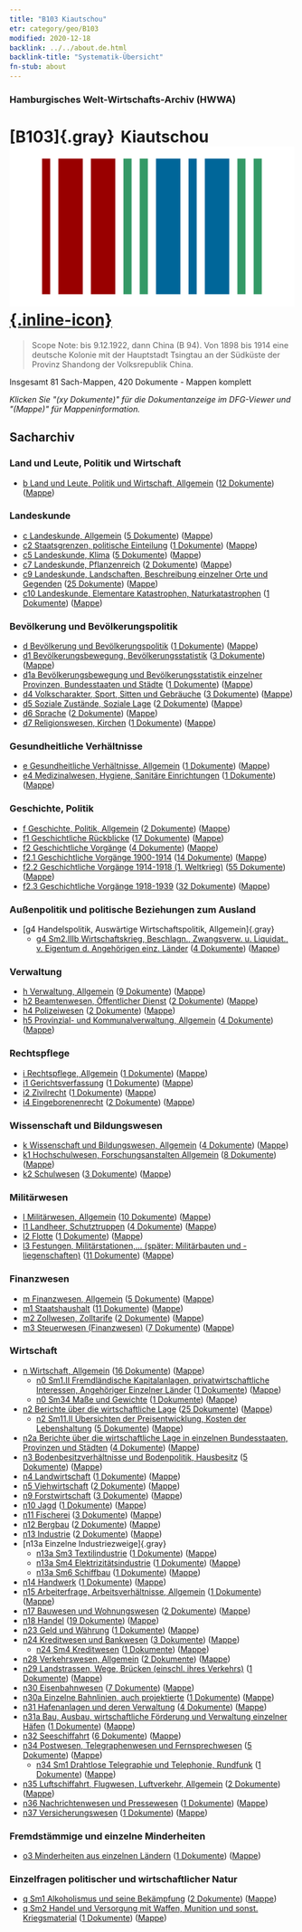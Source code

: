 ```yaml
---
title: "B103 Kiautschou"
etr: category/geo/B103
modified: 2020-12-18
backlink: ../../about.de.html
backlink-title: "Systematik-Übersicht"
fn-stub: about
---
```


### Hamburgisches Welt-Wirtschafts-Archiv (HWWA)
# [B103]{.gray}&#8201; Kiautschou&#160; [![Wikidata item](/images/Wikidata-logo.svg){.inline-icon}](http://www.wikidata.org/entity/Q675321)


> Scope Note: bis 9.12.1922, dann China (B 94). Von 1898 bis 1914 eine deutsche Kolonie mit der Hauptstadt Tsingtau an der Südküste der Provinz Shandong der Volksrepublik China.



Insgesamt 81 Sach-Mappen, 420 Dokumente - Mappen komplett

_Klicken Sie "(xy Dokumente)" für die Dokumentanzeige im DFG-Viewer und "(Mappe)" für Mappeninformation._

## Sacharchiv




### Land und Leute, Politik und Wirtschaft

- [b Land und Leute, Politik und Wirtschaft, Allgemein](../../../subject/about.de.html#b) (<a href="https://dfg-viewer.de/show/?tx_dlf[id]=https://pm20.zbw.eu/mets/sh/1261xx/126163/1441xx/144196/public.mets.de.xml" target="_blank">12 Dokumente</a>) ([Mappe](http://purl.org/pressemappe20/folder/sh/126163,144196))

### Landeskunde

- [c Landeskunde, Allgemein](../../../subject/about.de.html#c) (<a href="https://dfg-viewer.de/show/?tx_dlf[id]=https://pm20.zbw.eu/mets/sh/1261xx/126163/1441xx/144199/public.mets.de.xml" target="_blank">5 Dokumente</a>) ([Mappe](http://purl.org/pressemappe20/folder/sh/126163,144199))
- [c2 Staatsgrenzen, politische Einteilung](../../../subject/about.de.html#c2) (<a href="https://dfg-viewer.de/show/?tx_dlf[id]=https://pm20.zbw.eu/mets/sh/1261xx/126163/1442xx/144202/public.mets.de.xml" target="_blank">1 Dokumente</a>) ([Mappe](http://purl.org/pressemappe20/folder/sh/126163,144202))
- [c5 Landeskunde, Klima](../../../subject/about.de.html#c5) (<a href="https://dfg-viewer.de/show/?tx_dlf[id]=https://pm20.zbw.eu/mets/sh/1261xx/126163/1442xx/144209/public.mets.de.xml" target="_blank">5 Dokumente</a>) ([Mappe](http://purl.org/pressemappe20/folder/sh/126163,144209))
- [c7 Landeskunde, Pflanzenreich](../../../subject/about.de.html#c7) (<a href="https://dfg-viewer.de/show/?tx_dlf[id]=https://pm20.zbw.eu/mets/sh/1261xx/126163/1442xx/144211/public.mets.de.xml" target="_blank">2 Dokumente</a>) ([Mappe](http://purl.org/pressemappe20/folder/sh/126163,144211))
- [c9 Landeskunde, Landschaften, Beschreibung einzelner Orte und Gegenden](../../../subject/about.de.html#c9) (<a href="https://dfg-viewer.de/show/?tx_dlf[id]=https://pm20.zbw.eu/mets/sh/1261xx/126163/1442xx/144214/public.mets.de.xml" target="_blank">25 Dokumente</a>) ([Mappe](http://purl.org/pressemappe20/folder/sh/126163,144214))
- [c10 Landeskunde, Elementare Katastrophen, Naturkatastrophen](../../../subject/about.de.html#c10) (<a href="https://dfg-viewer.de/show/?tx_dlf[id]=https://pm20.zbw.eu/mets/sh/1261xx/126163/1442xx/144215/public.mets.de.xml" target="_blank">1 Dokumente</a>) ([Mappe](http://purl.org/pressemappe20/folder/sh/126163,144215))

### Bevölkerung und Bevölkerungspolitik

- [d Bevölkerung und Bevölkerungspolitik](../../../subject/about.de.html#d) (<a href="https://dfg-viewer.de/show/?tx_dlf[id]=https://pm20.zbw.eu/mets/sh/1261xx/126163/1442xx/144221/public.mets.de.xml" target="_blank">1 Dokumente</a>) ([Mappe](http://purl.org/pressemappe20/folder/sh/126163,144221))
- [d1 Bevölkerungsbewegung, Bevölkerungsstatistik](../../../subject/about.de.html#d1) (<a href="https://dfg-viewer.de/show/?tx_dlf[id]=https://pm20.zbw.eu/mets/sh/1261xx/126163/1442xx/144222/public.mets.de.xml" target="_blank">3 Dokumente</a>) ([Mappe](http://purl.org/pressemappe20/folder/sh/126163,144222))
- [d1a Bevölkerungsbewegung und Bevölkerungsstatistik einzelner Provinzen, Bundesstaaten und Städte](../../../subject/about.de.html#d1a) (<a href="https://dfg-viewer.de/show/?tx_dlf[id]=https://pm20.zbw.eu/mets/sh/1261xx/126163/1442xx/144225/public.mets.de.xml" target="_blank">1 Dokumente</a>) ([Mappe](http://purl.org/pressemappe20/folder/sh/126163,144225))
- [d4 Volkscharakter, Sport, Sitten und Gebräuche](../../../subject/about.de.html#d4) (<a href="https://dfg-viewer.de/show/?tx_dlf[id]=https://pm20.zbw.eu/mets/sh/1261xx/126163/1442xx/144228/public.mets.de.xml" target="_blank">3 Dokumente</a>) ([Mappe](http://purl.org/pressemappe20/folder/sh/126163,144228))
- [d5 Soziale Zustände, Soziale Lage](../../../subject/about.de.html#d5) (<a href="https://dfg-viewer.de/show/?tx_dlf[id]=https://pm20.zbw.eu/mets/sh/1261xx/126163/1442xx/144233/public.mets.de.xml" target="_blank">2 Dokumente</a>) ([Mappe](http://purl.org/pressemappe20/folder/sh/126163,144233))
- [d6 Sprache](../../../subject/about.de.html#d6) (<a href="https://dfg-viewer.de/show/?tx_dlf[id]=https://pm20.zbw.eu/mets/sh/1261xx/126163/1442xx/144239/public.mets.de.xml" target="_blank">2 Dokumente</a>) ([Mappe](http://purl.org/pressemappe20/folder/sh/126163,144239))
- [d7 Religionswesen, Kirchen](../../../subject/about.de.html#d7) (<a href="https://dfg-viewer.de/show/?tx_dlf[id]=https://pm20.zbw.eu/mets/sh/1261xx/126163/1442xx/144241/public.mets.de.xml" target="_blank">1 Dokumente</a>) ([Mappe](http://purl.org/pressemappe20/folder/sh/126163,144241))

### Gesundheitliche Verhältnisse

- [e Gesundheitliche Verhältnisse, Allgemein](../../../subject/about.de.html#e) (<a href="https://dfg-viewer.de/show/?tx_dlf[id]=https://pm20.zbw.eu/mets/sh/1261xx/126163/1442xx/144264/public.mets.de.xml" target="_blank">1 Dokumente</a>) ([Mappe](http://purl.org/pressemappe20/folder/sh/126163,144264))
- [e4 Medizinalwesen, Hygiene, Sanitäre Einrichtungen](../../../subject/about.de.html#e4) (<a href="https://dfg-viewer.de/show/?tx_dlf[id]=https://pm20.zbw.eu/mets/sh/1261xx/126163/1442xx/144266/public.mets.de.xml" target="_blank">1 Dokumente</a>) ([Mappe](http://purl.org/pressemappe20/folder/sh/126163,144266))

### Geschichte, Politik

- [f Geschichte, Politik, Allgemein](../../../subject/about.de.html#f) (<a href="https://dfg-viewer.de/show/?tx_dlf[id]=https://pm20.zbw.eu/mets/sh/1261xx/126163/1442xx/144282/public.mets.de.xml" target="_blank">2 Dokumente</a>) ([Mappe](http://purl.org/pressemappe20/folder/sh/126163,144282))
- [f1 Geschichtliche Rückblicke](../../../subject/about.de.html#f1) (<a href="https://dfg-viewer.de/show/?tx_dlf[id]=https://pm20.zbw.eu/mets/sh/1261xx/126163/1442xx/144283/public.mets.de.xml" target="_blank">17 Dokumente</a>) ([Mappe](http://purl.org/pressemappe20/folder/sh/126163,144283))
- [f2 Geschichtliche Vorgänge](../../../subject/about.de.html#f2) (<a href="https://dfg-viewer.de/show/?tx_dlf[id]=https://pm20.zbw.eu/mets/sh/1261xx/126163/1442xx/144286/public.mets.de.xml" target="_blank">4 Dokumente</a>) ([Mappe](http://purl.org/pressemappe20/folder/sh/126163,144286))
- [f2.1 Geschichtliche Vorgänge 1900-1914](../../../subject/about.de.html#f2.1) (<a href="https://dfg-viewer.de/show/?tx_dlf[id]=https://pm20.zbw.eu/mets/sh/1261xx/126163/1813xx/181392/public.mets.de.xml" target="_blank">14 Dokumente</a>) ([Mappe](http://purl.org/pressemappe20/folder/sh/126163,181392))
- [f2.2 Geschichtliche Vorgänge 1914-1918 (1. Weltkrieg)](../../../subject/about.de.html#f2.2) (<a href="https://dfg-viewer.de/show/?tx_dlf[id]=https://pm20.zbw.eu/mets/sh/1261xx/126163/1813xx/181360/public.mets.de.xml" target="_blank">55 Dokumente</a>) ([Mappe](http://purl.org/pressemappe20/folder/sh/126163,181360))
- [f2.3 Geschichtliche Vorgänge 1918-1939](../../../subject/about.de.html#f2.3) (<a href="https://dfg-viewer.de/show/?tx_dlf[id]=https://pm20.zbw.eu/mets/sh/1261xx/126163/1813xx/181391/public.mets.de.xml" target="_blank">32 Dokumente</a>) ([Mappe](http://purl.org/pressemappe20/folder/sh/126163,181391))

### Außenpolitik und politische Beziehungen zum Ausland

- [g4 Handelspolitik, Auswärtige Wirtschaftspolitik, Allgemein]{.gray}
  - [g4 Sm2.IIIb Wirtschaftskrieg, Beschlagn., Zwangsverw. u. Liquidat., v. Eigentum d. Angehörigen einz. Länder](../../../subject/about.de.html#g4_Sm2.IIIb) (<a href="https://dfg-viewer.de/show/?tx_dlf[id]=https://pm20.zbw.eu/mets/sh/1261xx/126163/1444xx/144477/public.mets.de.xml" target="_blank">4 Dokumente</a>) ([Mappe](http://purl.org/pressemappe20/folder/sh/126163,144477))

### Verwaltung

- [h Verwaltung, Allgemein](../../../subject/about.de.html#h) (<a href="https://dfg-viewer.de/show/?tx_dlf[id]=https://pm20.zbw.eu/mets/sh/1261xx/126163/1446xx/144659/public.mets.de.xml" target="_blank">9 Dokumente</a>) ([Mappe](http://purl.org/pressemappe20/folder/sh/126163,144659))
- [h2 Beamtenwesen, Öffentlicher Dienst](../../../subject/about.de.html#h2) (<a href="https://dfg-viewer.de/show/?tx_dlf[id]=https://pm20.zbw.eu/mets/sh/1261xx/126163/1446xx/144661/public.mets.de.xml" target="_blank">2 Dokumente</a>) ([Mappe](http://purl.org/pressemappe20/folder/sh/126163,144661))
- [h4 Polizeiwesen](../../../subject/about.de.html#h4) (<a href="https://dfg-viewer.de/show/?tx_dlf[id]=https://pm20.zbw.eu/mets/sh/1261xx/126163/1446xx/144666/public.mets.de.xml" target="_blank">2 Dokumente</a>) ([Mappe](http://purl.org/pressemappe20/folder/sh/126163,144666))
- [h5 Provinzial- und Kommunalverwaltung, Allgemein](../../../subject/about.de.html#h5) (<a href="https://dfg-viewer.de/show/?tx_dlf[id]=https://pm20.zbw.eu/mets/sh/1261xx/126163/1446xx/144673/public.mets.de.xml" target="_blank">4 Dokumente</a>) ([Mappe](http://purl.org/pressemappe20/folder/sh/126163,144673))

### Rechtspflege

- [i Rechtspflege, Allgemein](../../../subject/about.de.html#i) (<a href="https://dfg-viewer.de/show/?tx_dlf[id]=https://pm20.zbw.eu/mets/sh/1261xx/126163/1446xx/144694/public.mets.de.xml" target="_blank">1 Dokumente</a>) ([Mappe](http://purl.org/pressemappe20/folder/sh/126163,144694))
- [i1 Gerichtsverfassung](../../../subject/about.de.html#i1) (<a href="https://dfg-viewer.de/show/?tx_dlf[id]=https://pm20.zbw.eu/mets/sh/1261xx/126163/1446xx/144695/public.mets.de.xml" target="_blank">1 Dokumente</a>) ([Mappe](http://purl.org/pressemappe20/folder/sh/126163,144695))
- [i2 Zivilrecht](../../../subject/about.de.html#i2) (<a href="https://dfg-viewer.de/show/?tx_dlf[id]=https://pm20.zbw.eu/mets/sh/1261xx/126163/1447xx/144701/public.mets.de.xml" target="_blank">1 Dokumente</a>) ([Mappe](http://purl.org/pressemappe20/folder/sh/126163,144701))
- [i4 Eingeborenenrecht](../../../subject/about.de.html#i4) (<a href="https://dfg-viewer.de/show/?tx_dlf[id]=https://pm20.zbw.eu/mets/sh/1261xx/126163/1447xx/144709/public.mets.de.xml" target="_blank">2 Dokumente</a>) ([Mappe](http://purl.org/pressemappe20/folder/sh/126163,144709))

### Wissenschaft und Bildungswesen

- [k Wissenschaft und Bildungswesen, Allgemein](../../../subject/about.de.html#k) (<a href="https://dfg-viewer.de/show/?tx_dlf[id]=https://pm20.zbw.eu/mets/sh/1261xx/126163/1447xx/144713/public.mets.de.xml" target="_blank">4 Dokumente</a>) ([Mappe](http://purl.org/pressemappe20/folder/sh/126163,144713))
- [k1 Hochschulwesen, Forschungsanstalten Allgemein](../../../subject/about.de.html#k1) (<a href="https://dfg-viewer.de/show/?tx_dlf[id]=https://pm20.zbw.eu/mets/sh/1261xx/126163/1447xx/144714/public.mets.de.xml" target="_blank">8 Dokumente</a>) ([Mappe](http://purl.org/pressemappe20/folder/sh/126163,144714))
- [k2 Schulwesen](../../../subject/about.de.html#k2) (<a href="https://dfg-viewer.de/show/?tx_dlf[id]=https://pm20.zbw.eu/mets/sh/1261xx/126163/1447xx/144739/public.mets.de.xml" target="_blank">3 Dokumente</a>) ([Mappe](http://purl.org/pressemappe20/folder/sh/126163,144739))

### Militärwesen

- [l Militärwesen, Allgemein](../../../subject/about.de.html#l) (<a href="https://dfg-viewer.de/show/?tx_dlf[id]=https://pm20.zbw.eu/mets/sh/1261xx/126163/1447xx/144762/public.mets.de.xml" target="_blank">10 Dokumente</a>) ([Mappe](http://purl.org/pressemappe20/folder/sh/126163,144762))
- [l1 Landheer, Schutztruppen](../../../subject/about.de.html#l1) (<a href="https://dfg-viewer.de/show/?tx_dlf[id]=https://pm20.zbw.eu/mets/sh/1261xx/126163/1447xx/144763/public.mets.de.xml" target="_blank">4 Dokumente</a>) ([Mappe](http://purl.org/pressemappe20/folder/sh/126163,144763))
- [l2 Flotte](../../../subject/about.de.html#l2) (<a href="https://dfg-viewer.de/show/?tx_dlf[id]=https://pm20.zbw.eu/mets/sh/1261xx/126163/1447xx/144768/public.mets.de.xml" target="_blank">1 Dokumente</a>) ([Mappe](http://purl.org/pressemappe20/folder/sh/126163,144768))
- [l3 Festungen, Militärstationen,...  (später:  Militärbauten und -liegenschaften)](../../../subject/about.de.html#l3) (<a href="https://dfg-viewer.de/show/?tx_dlf[id]=https://pm20.zbw.eu/mets/sh/1261xx/126163/1447xx/144773/public.mets.de.xml" target="_blank">11 Dokumente</a>) ([Mappe](http://purl.org/pressemappe20/folder/sh/126163,144773))

### Finanzwesen

- [m Finanzwesen, Allgemein](../../../subject/about.de.html#m) (<a href="https://dfg-viewer.de/show/?tx_dlf[id]=https://pm20.zbw.eu/mets/sh/1261xx/126163/1448xx/144809/public.mets.de.xml" target="_blank">5 Dokumente</a>) ([Mappe](http://purl.org/pressemappe20/folder/sh/126163,144809))
- [m1 Staatshaushalt](../../../subject/about.de.html#m1) (<a href="https://dfg-viewer.de/show/?tx_dlf[id]=https://pm20.zbw.eu/mets/sh/1261xx/126163/1448xx/144810/public.mets.de.xml" target="_blank">11 Dokumente</a>) ([Mappe](http://purl.org/pressemappe20/folder/sh/126163,144810))
- [m2 Zollwesen, Zolltarife](../../../subject/about.de.html#m2) (<a href="https://dfg-viewer.de/show/?tx_dlf[id]=https://pm20.zbw.eu/mets/sh/1261xx/126163/1448xx/144850/public.mets.de.xml" target="_blank">2 Dokumente</a>) ([Mappe](http://purl.org/pressemappe20/folder/sh/126163,144850))
- [m3 Steuerwesen (Finanzwesen)](../../../subject/about.de.html#m3) (<a href="https://dfg-viewer.de/show/?tx_dlf[id]=https://pm20.zbw.eu/mets/sh/1261xx/126163/1448xx/144868/public.mets.de.xml" target="_blank">7 Dokumente</a>) ([Mappe](http://purl.org/pressemappe20/folder/sh/126163,144868))

### Wirtschaft

- [n Wirtschaft, Allgemein](../../../subject/about.de.html#n) (<a href="https://dfg-viewer.de/show/?tx_dlf[id]=https://pm20.zbw.eu/mets/sh/1261xx/126163/1449xx/144930/public.mets.de.xml" target="_blank">16 Dokumente</a>) ([Mappe](http://purl.org/pressemappe20/folder/sh/126163,144930))
  - [n0 Sm1.II Fremdländische Kapitalanlagen, privatwirtschaftliche Interessen, Angehöriger Einzelner Länder](../../../subject/about.de.html#n0_Sm1.II) (<a href="https://dfg-viewer.de/show/?tx_dlf[id]=https://pm20.zbw.eu/mets/sh/1261xx/126163/1457xx/145775/public.mets.de.xml" target="_blank">1 Dokumente</a>) ([Mappe](http://purl.org/pressemappe20/folder/sh/126163,145775))
  - [n0 Sm34 Maße und Gewichte](../../../subject/about.de.html#n0_Sm34) (<a href="https://dfg-viewer.de/show/?tx_dlf[id]=https://pm20.zbw.eu/mets/sh/1261xx/126163/1458xx/145830/public.mets.de.xml" target="_blank">1 Dokumente</a>) ([Mappe](http://purl.org/pressemappe20/folder/sh/126163,145830))
- [n2 Berichte über die wirtschaftliche Lage](../../../subject/about.de.html#n2) (<a href="https://dfg-viewer.de/show/?tx_dlf[id]=https://pm20.zbw.eu/mets/sh/1261xx/126163/1449xx/144972/public.mets.de.xml" target="_blank">25 Dokumente</a>) ([Mappe](http://purl.org/pressemappe20/folder/sh/126163,144972))
  - [n2 Sm11.II Übersichten der Preisentwicklung, Kosten der Lebenshaltung](../../../subject/about.de.html#n2_Sm11.II) (<a href="https://dfg-viewer.de/show/?tx_dlf[id]=https://pm20.zbw.eu/mets/sh/1261xx/126163/1450xx/145003/public.mets.de.xml" target="_blank">5 Dokumente</a>) ([Mappe](http://purl.org/pressemappe20/folder/sh/126163,145003))
- [n2a Berichte über die wirtschaftliche Lage in einzelnen Bundesstaaten, Provinzen und Städten](../../../subject/about.de.html#n2a) (<a href="https://dfg-viewer.de/show/?tx_dlf[id]=https://pm20.zbw.eu/mets/sh/1261xx/126163/1450xx/145026/public.mets.de.xml" target="_blank">4 Dokumente</a>) ([Mappe](http://purl.org/pressemappe20/folder/sh/126163,145026))
- [n3 Bodenbesitzverhältnisse und Bodenpolitik, Hausbesitz](../../../subject/about.de.html#n3) (<a href="https://dfg-viewer.de/show/?tx_dlf[id]=https://pm20.zbw.eu/mets/sh/1261xx/126163/1450xx/145027/public.mets.de.xml" target="_blank">5 Dokumente</a>) ([Mappe](http://purl.org/pressemappe20/folder/sh/126163,145027))
- [n4 Landwirtschaft](../../../subject/about.de.html#n4) (<a href="https://dfg-viewer.de/show/?tx_dlf[id]=https://pm20.zbw.eu/mets/sh/1261xx/126163/1450xx/145048/public.mets.de.xml" target="_blank">1 Dokumente</a>) ([Mappe](http://purl.org/pressemappe20/folder/sh/126163,145048))
- [n5 Viehwirtschaft](../../../subject/about.de.html#n5) (<a href="https://dfg-viewer.de/show/?tx_dlf[id]=https://pm20.zbw.eu/mets/sh/1261xx/126163/1450xx/145069/public.mets.de.xml" target="_blank">2 Dokumente</a>) ([Mappe](http://purl.org/pressemappe20/folder/sh/126163,145069))
- [n9 Forstwirtschaft](../../../subject/about.de.html#n9) (<a href="https://dfg-viewer.de/show/?tx_dlf[id]=https://pm20.zbw.eu/mets/sh/1261xx/126163/1450xx/145074/public.mets.de.xml" target="_blank">3 Dokumente</a>) ([Mappe](http://purl.org/pressemappe20/folder/sh/126163,145074))
- [n10 Jagd](../../../subject/about.de.html#n10) (<a href="https://dfg-viewer.de/show/?tx_dlf[id]=https://pm20.zbw.eu/mets/sh/1261xx/126163/1450xx/145075/public.mets.de.xml" target="_blank">1 Dokumente</a>) ([Mappe](http://purl.org/pressemappe20/folder/sh/126163,145075))
- [n11 Fischerei](../../../subject/about.de.html#n11) (<a href="https://dfg-viewer.de/show/?tx_dlf[id]=https://pm20.zbw.eu/mets/sh/1261xx/126163/1450xx/145076/public.mets.de.xml" target="_blank">3 Dokumente</a>) ([Mappe](http://purl.org/pressemappe20/folder/sh/126163,145076))
- [n12 Bergbau](../../../subject/about.de.html#n12) (<a href="https://dfg-viewer.de/show/?tx_dlf[id]=https://pm20.zbw.eu/mets/sh/1261xx/126163/1450xx/145083/public.mets.de.xml" target="_blank">2 Dokumente</a>) ([Mappe](http://purl.org/pressemappe20/folder/sh/126163,145083))
- [n13 Industrie](../../../subject/about.de.html#n13) (<a href="https://dfg-viewer.de/show/?tx_dlf[id]=https://pm20.zbw.eu/mets/sh/1261xx/126163/1450xx/145098/public.mets.de.xml" target="_blank">2 Dokumente</a>) ([Mappe](http://purl.org/pressemappe20/folder/sh/126163,145098))
- [n13a Einzelne Industriezweige]{.gray}
  - [n13a Sm3 Textilindustrie](../../../subject/about.de.html#n13a_Sm3) (<a href="https://dfg-viewer.de/show/?tx_dlf[id]=https://pm20.zbw.eu/mets/sh/1261xx/126163/1451xx/145119/public.mets.de.xml" target="_blank">1 Dokumente</a>) ([Mappe](http://purl.org/pressemappe20/folder/sh/126163,145119))
  - [n13a Sm4 Elektrizitätsindustrie](../../../subject/about.de.html#n13a_Sm4) (<a href="https://dfg-viewer.de/show/?tx_dlf[id]=https://pm20.zbw.eu/mets/sh/1261xx/126163/1451xx/145120/public.mets.de.xml" target="_blank">1 Dokumente</a>) ([Mappe](http://purl.org/pressemappe20/folder/sh/126163,145120))
  - [n13a Sm6 Schiffbau](../../../subject/about.de.html#n13a_Sm6) (<a href="https://dfg-viewer.de/show/?tx_dlf[id]=https://pm20.zbw.eu/mets/sh/1261xx/126163/1618xx/161867/public.mets.de.xml" target="_blank">1 Dokumente</a>) ([Mappe](http://purl.org/pressemappe20/folder/sh/126163,161867))
- [n14 Handwerk](../../../subject/about.de.html#n14) (<a href="https://dfg-viewer.de/show/?tx_dlf[id]=https://pm20.zbw.eu/mets/sh/1261xx/126163/1451xx/145135/public.mets.de.xml" target="_blank">1 Dokumente</a>) ([Mappe](http://purl.org/pressemappe20/folder/sh/126163,145135))
- [n15 Arbeiterfrage, Arbeitsverhältnisse, Allgemein](../../../subject/about.de.html#n15) (<a href="https://dfg-viewer.de/show/?tx_dlf[id]=https://pm20.zbw.eu/mets/sh/1261xx/126163/1451xx/145155/public.mets.de.xml" target="_blank">1 Dokumente</a>) ([Mappe](http://purl.org/pressemappe20/folder/sh/126163,145155))
- [n17 Bauwesen und Wohnungswesen](../../../subject/about.de.html#n17) (<a href="https://dfg-viewer.de/show/?tx_dlf[id]=https://pm20.zbw.eu/mets/sh/1261xx/126163/1452xx/145250/public.mets.de.xml" target="_blank">2 Dokumente</a>) ([Mappe](http://purl.org/pressemappe20/folder/sh/126163,145250))
- [n18 Handel](../../../subject/about.de.html#n18) (<a href="https://dfg-viewer.de/show/?tx_dlf[id]=https://pm20.zbw.eu/mets/sh/1261xx/126163/1452xx/145262/public.mets.de.xml" target="_blank">19 Dokumente</a>) ([Mappe](http://purl.org/pressemappe20/folder/sh/126163,145262))
- [n23 Geld und Währung](../../../subject/about.de.html#n23) (<a href="https://dfg-viewer.de/show/?tx_dlf[id]=https://pm20.zbw.eu/mets/sh/1261xx/126163/1453xx/145305/public.mets.de.xml" target="_blank">1 Dokumente</a>) ([Mappe](http://purl.org/pressemappe20/folder/sh/126163,145305))
- [n24 Kreditwesen und Bankwesen](../../../subject/about.de.html#n24) (<a href="https://dfg-viewer.de/show/?tx_dlf[id]=https://pm20.zbw.eu/mets/sh/1261xx/126163/1453xx/145339/public.mets.de.xml" target="_blank">3 Dokumente</a>) ([Mappe](http://purl.org/pressemappe20/folder/sh/126163,145339))
  - [n24 Sm4 Kreditwesen](../../../subject/about.de.html#n24_Sm4) (<a href="https://dfg-viewer.de/show/?tx_dlf[id]=https://pm20.zbw.eu/mets/sh/1261xx/126163/1617xx/161752/public.mets.de.xml" target="_blank">1 Dokumente</a>) ([Mappe](http://purl.org/pressemappe20/folder/sh/126163,161752))
- [n28 Verkehrswesen, Allgemein](../../../subject/about.de.html#n28) (<a href="https://dfg-viewer.de/show/?tx_dlf[id]=https://pm20.zbw.eu/mets/sh/1261xx/126163/1455xx/145509/public.mets.de.xml" target="_blank">2 Dokumente</a>) ([Mappe](http://purl.org/pressemappe20/folder/sh/126163,145509))
- [n29 Landstrassen, Wege, Brücken (einschl. ihres Verkehrs)](../../../subject/about.de.html#n29) (<a href="https://dfg-viewer.de/show/?tx_dlf[id]=https://pm20.zbw.eu/mets/sh/1261xx/126163/1455xx/145524/public.mets.de.xml" target="_blank">1 Dokumente</a>) ([Mappe](http://purl.org/pressemappe20/folder/sh/126163,145524))
- [n30 Eisenbahnwesen](../../../subject/about.de.html#n30) (<a href="https://dfg-viewer.de/show/?tx_dlf[id]=https://pm20.zbw.eu/mets/sh/1261xx/126163/1455xx/145531/public.mets.de.xml" target="_blank">7 Dokumente</a>) ([Mappe](http://purl.org/pressemappe20/folder/sh/126163,145531))
- [n30a Einzelne Bahnlinien, auch projektierte](../../../subject/about.de.html#n30a) (<a href="https://dfg-viewer.de/show/?tx_dlf[id]=https://pm20.zbw.eu/mets/sh/1261xx/126163/1455xx/145556/public.mets.de.xml" target="_blank">1 Dokumente</a>) ([Mappe](http://purl.org/pressemappe20/folder/sh/126163,145556))
- [n31 Hafenanlagen und deren Verwaltung](../../../subject/about.de.html#n31) (<a href="https://dfg-viewer.de/show/?tx_dlf[id]=https://pm20.zbw.eu/mets/sh/1261xx/126163/1455xx/145563/public.mets.de.xml" target="_blank">4 Dokumente</a>) ([Mappe](http://purl.org/pressemappe20/folder/sh/126163,145563))
- [n31a Bau, Ausbau, wirtschaftliche Förderung und Verwaltung einzelner Häfen](../../../subject/about.de.html#n31a) (<a href="https://dfg-viewer.de/show/?tx_dlf[id]=https://pm20.zbw.eu/mets/sh/1261xx/126163/1455xx/145565/public.mets.de.xml" target="_blank">1 Dokumente</a>) ([Mappe](http://purl.org/pressemappe20/folder/sh/126163,145565))
- [n32 Seeschiffahrt](../../../subject/about.de.html#n32) (<a href="https://dfg-viewer.de/show/?tx_dlf[id]=https://pm20.zbw.eu/mets/sh/1261xx/126163/1455xx/145567/public.mets.de.xml" target="_blank">6 Dokumente</a>) ([Mappe](http://purl.org/pressemappe20/folder/sh/126163,145567))
- [n34 Postwesen, Telegraphenwesen und Fernsprechwesen](../../../subject/about.de.html#n34) (<a href="https://dfg-viewer.de/show/?tx_dlf[id]=https://pm20.zbw.eu/mets/sh/1261xx/126163/1456xx/145662/public.mets.de.xml" target="_blank">5 Dokumente</a>) ([Mappe](http://purl.org/pressemappe20/folder/sh/126163,145662))
  - [n34 Sm1 Drahtlose Telegraphie und Telephonie, Rundfunk](../../../subject/about.de.html#n34_Sm1) (<a href="https://dfg-viewer.de/show/?tx_dlf[id]=https://pm20.zbw.eu/mets/sh/1261xx/126163/1456xx/145663/public.mets.de.xml" target="_blank">1 Dokumente</a>) ([Mappe](http://purl.org/pressemappe20/folder/sh/126163,145663))
- [n35 Luftschiffahrt, Flugwesen, Luftverkehr, Allgemein](../../../subject/about.de.html#n35) (<a href="https://dfg-viewer.de/show/?tx_dlf[id]=https://pm20.zbw.eu/mets/sh/1261xx/126163/1456xx/145681/public.mets.de.xml" target="_blank">2 Dokumente</a>) ([Mappe](http://purl.org/pressemappe20/folder/sh/126163,145681))
- [n36 Nachrichtenwesen und Pressewesen](../../../subject/about.de.html#n36) (<a href="https://dfg-viewer.de/show/?tx_dlf[id]=https://pm20.zbw.eu/mets/sh/1261xx/126163/1457xx/145707/public.mets.de.xml" target="_blank">1 Dokumente</a>) ([Mappe](http://purl.org/pressemappe20/folder/sh/126163,145707))
- [n37 Versicherungswesen](../../../subject/about.de.html#n37) (<a href="https://dfg-viewer.de/show/?tx_dlf[id]=https://pm20.zbw.eu/mets/sh/1261xx/126163/1457xx/145723/public.mets.de.xml" target="_blank">1 Dokumente</a>) ([Mappe](http://purl.org/pressemappe20/folder/sh/126163,145723))

### Fremdstämmige und einzelne Minderheiten

- [o3 Minderheiten aus einzelnen Ländern](../../../subject/about.de.html#o3) (<a href="https://dfg-viewer.de/show/?tx_dlf[id]=https://pm20.zbw.eu/mets/sh/1261xx/126163/1822xx/182220/public.mets.de.xml" target="_blank">1 Dokumente</a>) ([Mappe](http://purl.org/pressemappe20/folder/sh/126163,182220))

### Einzelfragen politischer und wirtschaftlicher Natur

- [q Sm1 Alkoholismus und seine Bekämpfung](../../../subject/about.de.html#q_Sm1) (<a href="https://dfg-viewer.de/show/?tx_dlf[id]=https://pm20.zbw.eu/mets/sh/1261xx/126163/1459xx/145941/public.mets.de.xml" target="_blank">2 Dokumente</a>) ([Mappe](http://purl.org/pressemappe20/folder/sh/126163,145941))
- [q Sm2 Handel und Versorgung mit Waffen, Munition und sonst. Kriegsmaterial](../../../subject/about.de.html#q_Sm2) (<a href="https://dfg-viewer.de/show/?tx_dlf[id]=https://pm20.zbw.eu/mets/sh/1261xx/126163/1604xx/160420/public.mets.de.xml" target="_blank">1 Dokumente</a>) ([Mappe](http://purl.org/pressemappe20/folder/sh/126163,160420))



